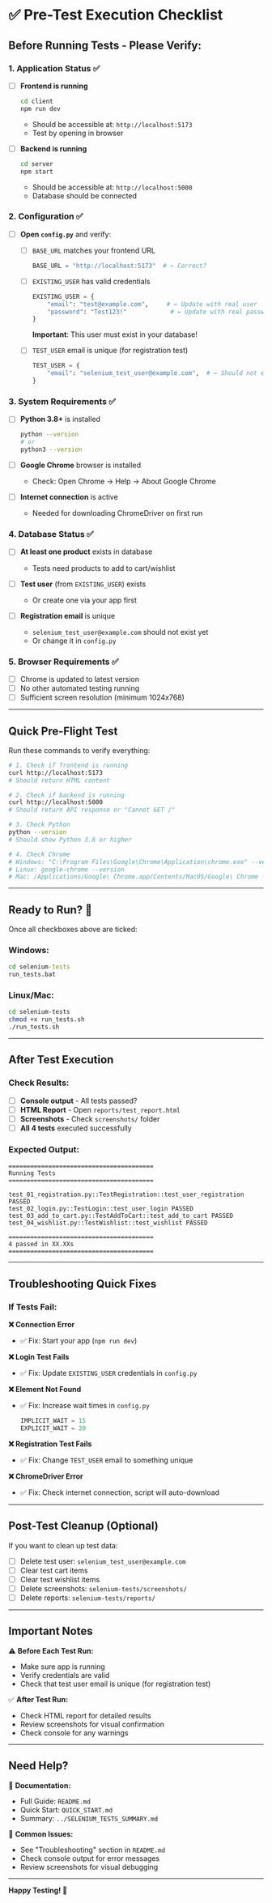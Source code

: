 # ✅ Pre-Test Execution Checklist

## Before Running Tests - Please Verify:

### 1. Application Status ✅

- [ ] **Frontend is running**
  ```bash
  cd client
  npm run dev
  ```
  - Should be accessible at: `http://localhost:5173`
  - Test by opening in browser

- [ ] **Backend is running**
  ```bash
  cd server
  npm start
  ```
  - Should be accessible at: `http://localhost:5000`
  - Database should be connected

### 2. Configuration ✅

- [ ] **Open `config.py`** and verify:
  
  - [ ] `BASE_URL` matches your frontend URL
    ```python
    BASE_URL = "http://localhost:5173"  # ← Correct?
    ```
  
  - [ ] `EXISTING_USER` has valid credentials
    ```python
    EXISTING_USER = {
        "email": "test@example.com",     # ← Update with real user
        "password": "Test123!"            # ← Update with real password
    }
    ```
    **Important**: This user must exist in your database!
  
  - [ ] `TEST_USER` email is unique (for registration test)
    ```python
    TEST_USER = {
        "email": "selenium_test_user@example.com",  # ← Should not exist yet
    }
    ```

### 3. System Requirements ✅

- [ ] **Python 3.8+** is installed
  ```bash
  python --version
  # or
  python3 --version
  ```

- [ ] **Google Chrome** browser is installed
  - Check: Open Chrome → Help → About Google Chrome

- [ ] **Internet connection** is active
  - Needed for downloading ChromeDriver on first run

### 4. Database Status ✅

- [ ] **At least one product** exists in database
  - Tests need products to add to cart/wishlist

- [ ] **Test user** (from `EXISTING_USER`) exists
  - Or create one via your app first

- [ ] **Registration email** is unique
  - `selenium_test_user@example.com` should not exist yet
  - Or change it in `config.py`

### 5. Browser Requirements ✅

- [ ] Chrome is updated to latest version
- [ ] No other automated testing running
- [ ] Sufficient screen resolution (minimum 1024x768)

---

## Quick Pre-Flight Test

Run these commands to verify everything:

```bash
# 1. Check if frontend is running
curl http://localhost:5173
# Should return HTML content

# 2. Check if backend is running
curl http://localhost:5000
# Should return API response or "Cannot GET /"

# 3. Check Python
python --version
# Should show Python 3.8 or higher

# 4. Check Chrome
# Windows: "C:\Program Files\Google\Chrome\Application\chrome.exe" --version
# Linux: google-chrome --version
# Mac: /Applications/Google\ Chrome.app/Contents/MacOS/Google\ Chrome --version
```

---

## Ready to Run? 🚀

Once all checkboxes above are ticked:

### Windows:
```cmd
cd selenium-tests
run_tests.bat
```

### Linux/Mac:
```bash
cd selenium-tests
chmod +x run_tests.sh
./run_tests.sh
```

---

## After Test Execution

### Check Results:

- [ ] **Console output** - All tests passed?
- [ ] **HTML Report** - Open `reports/test_report.html`
- [ ] **Screenshots** - Check `screenshots/` folder
- [ ] **All 4 tests** executed successfully

### Expected Output:

```
========================================
Running Tests
========================================

test_01_registration.py::TestRegistration::test_user_registration PASSED
test_02_login.py::TestLogin::test_user_login PASSED
test_03_add_to_cart.py::TestAddToCart::test_add_to_cart PASSED
test_04_wishlist.py::TestWishlist::test_wishlist PASSED

========================================
4 passed in XX.XXs
========================================
```

---

## Troubleshooting Quick Fixes

### If Tests Fail:

**❌ Connection Error**
- ✅ Fix: Start your app (`npm run dev`)

**❌ Login Test Fails**
- ✅ Fix: Update `EXISTING_USER` credentials in `config.py`

**❌ Element Not Found**
- ✅ Fix: Increase wait times in `config.py`
  ```python
  IMPLICIT_WAIT = 15
  EXPLICIT_WAIT = 20
  ```

**❌ Registration Test Fails**
- ✅ Fix: Change `TEST_USER` email to something unique

**❌ ChromeDriver Error**
- ✅ Fix: Check internet connection, script will auto-download

---

## Post-Test Cleanup (Optional)

If you want to clean up test data:

- [ ] Delete test user: `selenium_test_user@example.com`
- [ ] Clear test cart items
- [ ] Clear test wishlist items
- [ ] Delete screenshots: `selenium-tests/screenshots/`
- [ ] Delete reports: `selenium-tests/reports/`

---

## Important Notes

⚠️ **Before Each Test Run:**
- Make sure app is running
- Verify credentials are valid
- Check that test user email is unique (for registration test)

✅ **After Test Run:**
- Check HTML report for detailed results
- Review screenshots for visual confirmation
- Check console for any warnings

---

## Need Help?

📖 **Documentation:**
- Full Guide: `README.md`
- Quick Start: `QUICK_START.md`
- Summary: `../SELENIUM_TESTS_SUMMARY.md`

🐛 **Common Issues:**
- See "Troubleshooting" section in `README.md`
- Check console output for error messages
- Review screenshots for visual debugging

---

**Happy Testing! 🎉**


